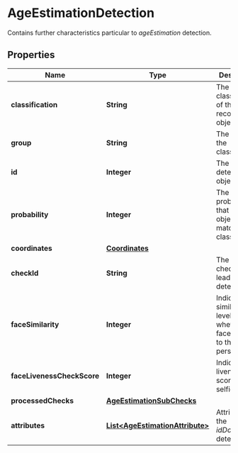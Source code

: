 

# AgeEstimationDetection

Contains further characteristics particular to _ageEstimation_ detection.

## Properties

| Name | Type | Description | Notes |
|------------ | ------------- | ------------- | -------------|
|**classification** | **String** | The classification of the recognized object. |  [optional] |
|**group** | **String** | The group of the classification. |  [optional] |
|**id** | **Integer** | The id of the detection object. |  [optional] |
|**probability** | **Integer** | The probability that the object found matches the classification. |  [optional] |
|**coordinates** | [**Coordinates**](Coordinates.md) |  |  [optional] |
|**checkId** | **String** | The id of the check that lead to the detection |  [optional] |
|**faceSimilarity** | **Integer** | Indicates the similarity-level of whether two faces belong to the same person |  [optional] |
|**faceLivenessCheckScore** | **Integer** | Indicates the liveness score of the selfie image |  [optional] |
|**processedChecks** | [**AgeEstimationSubChecks**](AgeEstimationSubChecks.md) |  |  [optional] |
|**attributes** | [**List&lt;AgeEstimationAttribute&gt;**](AgeEstimationAttribute.md) | Attributes of the _idDocument_ detection. |  [optional] |



